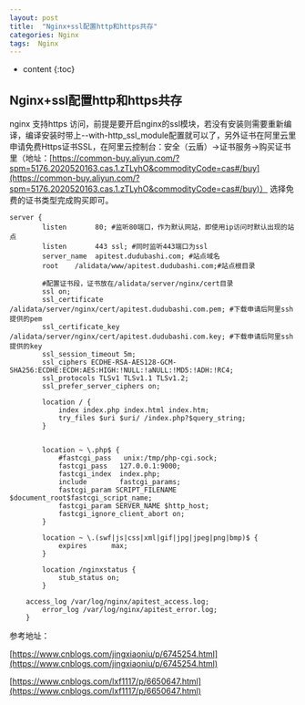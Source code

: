 ```yaml
---
layout: post
title:  "Nginx+ssl配置http和https共存"
categories: Nginx
tags:  Nginx
---
```


* content
{:toc}

## Nginx+ssl配置http和https共存

nginx 支持https 访问，前提是要开启nginx的ssl模块，若没有安装则需要重新编译，编译安装时带上--with-http_ssl_module配置就可以了，另外证书在阿里云里申请免费Https证书SSL，在阿里云控制台：安全（云盾）->证书服务->购买证书里（地址：[https://common-buy.aliyun.com/?spm=5176.2020520163.cas.1.zTLyhO&commodityCode=cas#/buy](https://common-buy.aliyun.com/?spm=5176.2020520163.cas.1.zTLyhO&commodityCode=cas#/buy)）  选择免费的证书类型完成购买即可。





```
server {
        listen       80; #监听80端口，作为默认网站，即使用ip访问时默认出现的站点
	    listen	     443 ssl; #同时监听443端口为ssl
        server_name  apitest.dudubashi.com; #站点域名
        root    /alidata/www/apitest.dudubashi.com;#站点根目录

        #配置证书段，证书放在/alidata/server/nginx/cert目录	
        ssl on;
        ssl_certificate /alidata/server/nginx/cert/apitest.dudubashi.com.pem; #下载申请后阿里ssh提供的pem
        ssl_certificate_key /alidata/server/nginx/cert/apitest.dudubashi.com.key; #下载申请后阿里ssh提供的key
        ssl_session_timeout 5m;
        ssl_ciphers ECDHE-RSA-AES128-GCM-SHA256:ECDHE:ECDH:AES:HIGH:!NULL:!aNULL:!MD5:!ADH:!RC4;
        ssl_protocols TLSv1 TLSv1.1 TLSv1.2;
        ssl_prefer_server_ciphers on;

        location / {
            index index.php index.html index.htm;
            try_files $uri $uri/ /index.php?$query_string;
        }

       
        location ~ \.php$ {
            #fastcgi_pass   unix:/tmp/php-cgi.sock;
            fastcgi_pass   127.0.0.1:9000;
            fastcgi_index  index.php;
            include        fastcgi_params;
            fastcgi_param SCRIPT_FILENAME $document_root$fastcgi_script_name;
            fastcgi_param SERVER_NAME $http_host;
            fastcgi_ignore_client_abort on;
        }

        location ~ \.(swf|js|css|xml|gif|jpg|jpeg|png|bmp)$ {
            expires      max;
        }

        location /nginxstatus {
            stub_status on;
        }
   	
	access_log /var/log/nginx/apitest_access.log;
    	error_log /var/log/nginx/apitest_error.log;
    }

```

参考地址：

[https://www.cnblogs.com/jingxiaoniu/p/6745254.html](https://www.cnblogs.com/jingxiaoniu/p/6745254.html)

[https://www.cnblogs.com/lxf1117/p/6650647.html](https://www.cnblogs.com/lxf1117/p/6650647.html)


